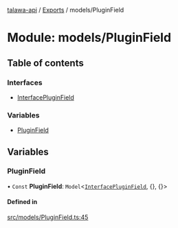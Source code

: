 [talawa-api](../README.md) / [Exports](../modules.md) / models/PluginField

# Module: models/PluginField

## Table of contents

### Interfaces

- [InterfacePluginField](../interfaces/models_PluginField.InterfacePluginField.md)

### Variables

- [PluginField](models_PluginField.md#pluginfield)

## Variables

### PluginField

• `Const` **PluginField**: `Model`\<[`InterfacePluginField`](../interfaces/models_PluginField.InterfacePluginField.md), {}, {}\>

#### Defined in

[src/models/PluginField.ts:45](https://github.com/PalisadoesFoundation/talawa-api/blob/73679e2/src/models/PluginField.ts#L45)
